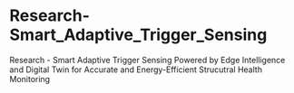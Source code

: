 # Research-Smart_Adaptive_Trigger_Sensing
Research - Smart Adaptive Trigger Sensing Powered by Edge Intelligence and Digital Twin for Accurate and Energy-Efficient Strucutral Health Monitoring

